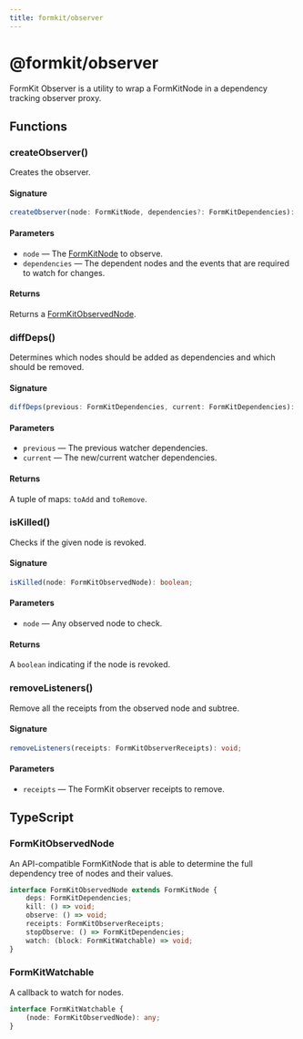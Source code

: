 ```yaml
---
title: formkit/observer
---
```


# @formkit/observer

<page-toc></page-toc>

FormKit Observer is a utility to wrap a FormKitNode in a dependency tracking observer proxy.

## Functions

### createObserver()

Creates the observer.

#### Signature

```typescript
createObserver(node: FormKitNode, dependencies?: FormKitDependencies): FormKitObservedNode;
```

#### Parameters

* `node` — The [FormKitNode](/api-reference/formkit-core#formkitnode) to observe.
* `dependencies` — The dependent nodes and the events that are required to watch for changes.

#### Returns

 Returns a [FormKitObservedNode](/api-reference/formkit-observer#formkitobservednode).

### diffDeps()

Determines which nodes should be added as dependencies and which should be removed.

#### Signature

```typescript
diffDeps(previous: FormKitDependencies, current: FormKitDependencies): [FormKitDependencies, FormKitDependencies];
```

#### Parameters

* `previous` — The previous watcher dependencies.
* `current` — The new/current watcher dependencies.

#### Returns

 A tuple of maps: `toAdd` and `toRemove`.

### isKilled()

Checks if the given node is revoked.

#### Signature

```typescript
isKilled(node: FormKitObservedNode): boolean;
```

#### Parameters

* `node` — Any observed node to check.

#### Returns

 A `boolean` indicating if the node is revoked.

### removeListeners()

Remove all the receipts from the observed node and subtree.

#### Signature

```typescript
removeListeners(receipts: FormKitObserverReceipts): void;
```

#### Parameters

* `receipts` — The FormKit observer receipts to remove.

## TypeScript

### FormKitObservedNode

An API-compatible FormKitNode that is able to determine the full dependency tree of nodes and their values.

```typescript
interface FormKitObservedNode extends FormKitNode {
    deps: FormKitDependencies;
    kill: () => void;
    observe: () => void;
    receipts: FormKitObserverReceipts;
    stopObserve: () => FormKitDependencies;
    watch: (block: FormKitWatchable) => void;
}
```

### FormKitWatchable

A callback to watch for nodes.

```typescript
interface FormKitWatchable {
    (node: FormKitObservedNode): any;
}
```